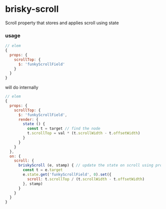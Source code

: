 # brisky-scroll
Scroll property that stores and applies scroll using state

### usage
```js
// elem
{
  props: {
    scrollTop: {
      $: 'funkyScrollField'
    }
  }
}
```
will do internally
```js
// elem
{
  props: {
    scrollTop: {
      $: 'funkyScrollField',
      render: {
        state () {
          const t = target // find the node
          t.scrollTop = val * (t.scrollWidth - t.offsetWidth)
        }
      }
    }
  },
  on: {
    scroll: {
      briskyScroll (e, stamp) { // update the state on scroll using proportion
        const t = e.target
        e.state.get('funkyScrollField', 0).set({
          scroll: t.scrollTop / (t.scrollWidth - t.offsetWidth)
        }, stamp)
      }
    }
  }
}
```
